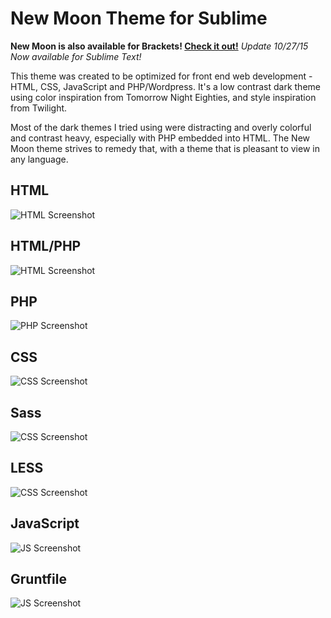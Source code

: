 New Moon Theme for Sublime
===========================
**New Moon is also available for Brackets! [Check it out!](https://github.com/taniarascia/new-moon)**
*Update 10/27/15 Now available for Sublime Text!*

This theme was created to be optimized for front end web development - HTML, CSS, JavaScript and PHP/Wordpress. It's a low contrast dark theme using color inspiration from Tomorrow Night Eighties, and style inspiration from Twilight. 

Most of the dark themes I tried using were distracting and overly colorful and contrast heavy, especially with PHP embedded into HTML. The New Moon theme strives to remedy that, with a theme that is pleasant to view in any language.

## HTML
![HTML Screenshot](https://github.com/taniarascia/new-moon-sublime/blob/master/images/html.png)

## HTML/PHP
![HTML Screenshot](https://github.com/taniarascia/new-moon-sublime/blob/master/images/phphtml.png)

## PHP
![PHP Screenshot](https://github.com/taniarascia/new-moon-sublime/blob/master/images/php.png)

## CSS
![CSS Screenshot](https://github.com/taniarascia/new-moon-sublime/blob/master/images/css.png)

## Sass
![CSS Screenshot](https://github.com/taniarascia/new-moon-sublime/blob/master/images/sass.png)

## LESS
![CSS Screenshot](https://github.com/taniarascia/new-moon-sublime/blob/master/images/less.png)

## JavaScript
![JS Screenshot](https://github.com/taniarascia/new-moon-sublime/blob/master/images/js.png)

## Gruntfile
![JS Screenshot](https://github.com/taniarascia/new-moon-sublime/blob/master/images/grunt.png)
